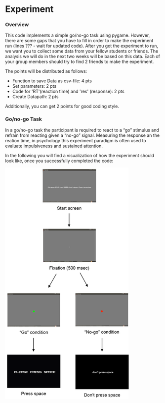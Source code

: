 # Experiment

### Overview

This code implements a simple go/no-go task using pygame. However, there are some gaps that you have to fill in order to make the experiment run (lines ??? - wait for updated code). After you got the experiment to run, we want you to collect some data from your fellow students or friends. The analysis we will do in the next two weeks will be based on this data. Each of your group members should try to find 2 friends to make the experiment.

The points will be distributed as follows:
- Function to save Data as csv-file: 4 pts
- Set parameters: 2 pts
- Code for 'RT'(reaction time) and 'res' (response): 2 pts
- Create Datapath: 2 pts

Additionally, you can get 2 points for good coding style. 

### Go/no-go Task

In a go/no-go task the participant is required to react to a “go” stimulus and refrain from reacting given a “no-go” signal. Measuring the response an the reation time, in psychology this experiment paradigm is often used to evaluate impulsiveness and sustained attention.

In the following you will find a visualization of how the experiment should look like, once you successfully completed the code: 

<img src="go-nogo.png" alt="drawing" width="400"/>
